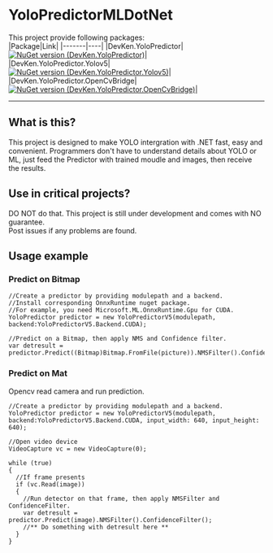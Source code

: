 # YoloPredictorMLDotNet  
  
This project provide following packages:  
|Package|Link|
|-------|----|
|DevKen.YoloPredictor|[![NuGet version (DevKen.YoloPredictor)](https://img.shields.io/nuget/v/DevKen.YoloPredictor.svg?style=flat)](https://www.nuget.org/packages/DevKen.YoloPredictor/)|  
|DevKen.YoloPredictor.Yolov5|[![NuGet version (DevKen.YoloPredictor.Yolov5)](https://img.shields.io/nuget/v/DevKen.YoloPredictor.Yolov5.svg?style=flat)](https://www.nuget.org/packages/DevKen.YoloPredictor.Yolov5/)|  
|DevKen.YoloPredictor.OpenCvBridge|[![NuGet version (DevKen.YoloPredictor.OpenCvBridge)](https://img.shields.io/nuget/v/DevKen.YoloPredictor.OpenCvBridge.svg?style=flat)](https://www.nuget.org/packages/DevKen.YoloPredictor.OpenCvBridge/)|  
  
------  
## What is this?  
This project is designed to make YOLO intergration with .NET fast, easy and convenient. Programmers don't have to understand details about YOLO or ML, just feed the Predictor with trained moudle and images, then receive the results.  
## Use in critical projects?  
DO NOT do that. This project is still under development and comes with NO guarantee.  
Post issues if any problems are found.
## Usage example  
### Predict on Bitmap  
```  
//Create a predictor by providing modulepath and a backend.
//Install corresponding OnnxRuntime nuget package.
//For example, you need Microsoft.ML.OnnxRuntime.Gpu for CUDA.
YoloPredictor predictor = new YoloPredictorV5(modulepath, backend:YoloPredictorV5.Backend.CUDA);

//Predict on a Bitmap, then apply NMS and Confidence filter.
var detresult = predictor.Predict((Bitmap)Bitmap.FromFile(picture)).NMSFilter().ConfidenceFilter();
```  
### Predict on Mat  
Opencv read camera and run prediction.
```  
//Create a predictor by providing modulepath and a backend.
YoloPredictor predictor = new YoloPredictorV5(modulepath, backend:YoloPredictorV5.Backend.CUDA, input_width: 640, input_height: 640);

//Open video device
VideoCapture vc = new VideoCapture(0);

while (true)
{
  //If frame presents
  if (vc.Read(image))
  {
    //Run detector on that frame, then apply NMSFilter and ConfidenceFilter.
    var detresult = predictor.Predict(image).NMSFilter().ConfidenceFilter();
    //** Do something with detresult here **
  }
}
```
